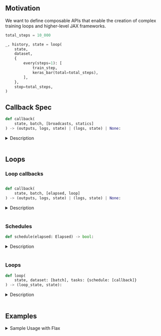 
## Motivation

We want to define composable APIs that enable the creation of complex training loops and higher-level JAX frameworks.

```python
total_steps = 10_000

_, history, state = loop(
    state,
    dataset,
    {
        every(steps=1): [
            train_step, 
            keras_bar(total=total_steps),
        ],
    },
    stop=total_steps,
)
```

## Callback Spec
```python
def callback(
    state, batch, [broadcasts, statics]
) -> (outputs, logs, state) | (logs, state) | None:
```
<details><summary>Description</summary>

Where:
* `state` is a pytree containing the training state
* `batch` is a pytree containing the batch data
* `broadcasts` (optional) is a pytree containing additional inputs that can be broadcasted to all devices
* `statics` (optional) is a hashable object containing additional static inputs

`broadcasts` and `statics` are passed as positional arguments.

Callbacks can return:
* `outputs` (optional) is a dict containing the outputs of the computation
* `logs` (optional) is a dict containing the log information
* `state` (optional) is a pytree containing the updated training state


Returns can be either a 3-tuple of `(outputs, logs, state)`, a 2-tuple of `(logs, state)`, or `None`. Additionally, any of the outputs (`state`, `logs`, or `state`) can be `None` if they are not needed.

</details><br>

## Loops

### Loop callbacks
```python

def callback(
    state, batch, [elapsed, loop]
) -> (outputs, logs, state) | (logs, state) | None:
```
<details><summary>Description</summary>

Loop callbacks implement the callback spec with the following instantiation: 

* `elapsed` (optional) is a pytree containing information about steps, samples, time, and date since the start of the loop.
* `loop` (optional) is a regular python object that runs the loop.

</details><br>

### Schedules
```python
def schedule(elapsed: Elapsed) -> bool:
```

<details><summary>Description</summary>

`schedule`s take in an `elapsed` instance and returns a boolean indicating whether that time is within the schedule.

</details><br>

### Loops
```python
def loop(
    state, dataset: [batch], tasks: {schedule: [callback]}
) -> (loop_state, state):
```

<details><summary>Description</summary>

Loops are comprised of a `state` that is threaded through the loop, a `dataset` that is iterated over, and a dictionary of `schedules` to `callbacks` that execute various tasks such as training, logging, evaluation, etc.

Loops return the final `state` and a `loop_state` that contains information such the `log` history, `output` history, and the `elapsed` time.

</details><br>

## Examples

<details><summary>Sample Usage with Flax</summary>

```python
@jax.jit
def train_step(state: TrainState, batch):
    inputs, labels = batch["image"], batch["label"]

    def loss_fn(params):
        logits = state.apply_fn({"params": params}, inputs)
        loss = optax.softmax_cross_entropy_with_integer_labels(
            logits=logits, labels=labels
        ).mean()
        return loss, logits

    grad_fn = jax.value_and_grad(loss_fn, has_aux=True)
    (loss, logits), grads = (state.params)
    state = state.apply_gradients(grads=grads)
    logs = {
        "loss": loss, 
        "accuracy": jnp.mean(jnp.argmax(logits, -1) == labels)
    }
    return logs, state


_, history, state = loop(
    state, # TrainState
    train_ds.as_numpy_iterator(),
    {
        every(1): [
            train_step, 
            keras_bar(total=total_steps), # progress bar
        ],
        every(100): [
            Profile(logdir=logdir), # clu.periodic_actions
        ],
    },
    stop=total_steps,
)
```
```
4650/10000 [============>.................] - ETA: 8s - accuracy: 0.9779 - loss: 0.0718  
```

</details><br>